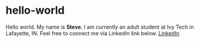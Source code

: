 # hello-world
Hello world. My name is **Steve**. I am currently an adult student at Ivy Tech in Lafayette, IN. Feel free to connect me via LinkedIn link below.
[LinkedIn](www.linkedin.com/in/phat-ly)
